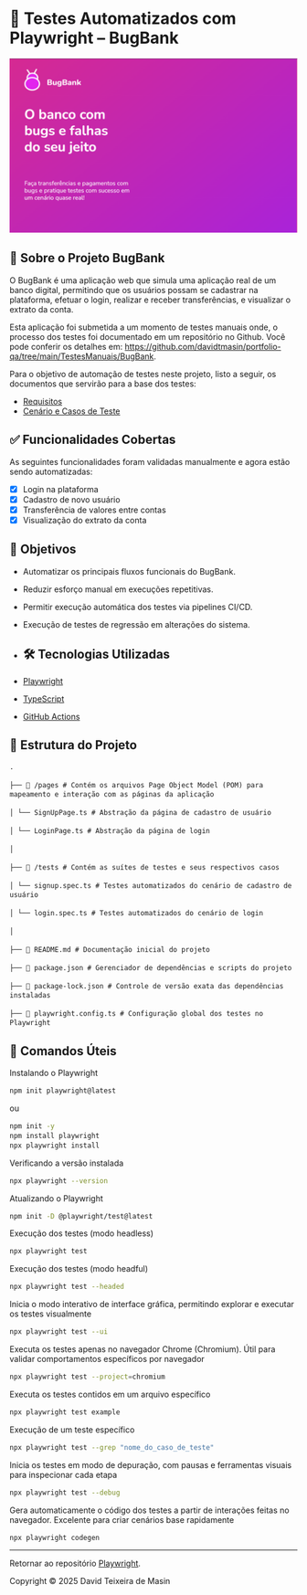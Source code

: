 # 🧪 Testes Automatizados com Playwright – BugBank

<img src="https://github.com/davidtmasin/portfolio-qa/blob/main/.medias/media-bugbank.png">

## 📌 Sobre o Projeto BugBank

O BugBank é uma aplicação web que simula uma aplicação real de um banco digital, permitindo que os usuários possam se cadastrar na plataforma, efetuar o login, realizar e receber transferências, e visualizar o extrato da conta.

Esta aplicação foi submetida a um momento de testes manuais onde, o processo dos testes foi documentado em um repositório no Github. Você pode conferir os detalhes em: https://github.com/davidtmasin/portfolio-qa/tree/main/TestesManuais/BugBank.

Para o objetivo de automação de testes neste projeto, listo a seguir, os documentos que servirão para a base dos testes:

- [Requisitos](https://github.com/davidtmasin/portfolio-qa/blob/main/TestesManuais/BugBank/1-Requisitos-do-Projeto.md)
- [Cenário e Casos de Teste](https://github.com/davidtmasin/portfolio-qa/blob/main/TestesManuais/BugBank/3-Cenarios-e-Casos-de-Teste.md)

## ✅ Funcionalidades Cobertas

As seguintes funcionalidades foram validadas manualmente e agora estão sendo automatizadas:

- [x] Login na plataforma
- [x] Cadastro de novo usuário
- [x] Transferência de valores entre contas
- [x] Visualização do extrato da conta

## 🎯 Objetivos

- Automatizar os principais fluxos funcionais do BugBank.
- Reduzir esforço manual em execuções repetitivas.
- Permitir execução automática dos testes via pipelines CI/CD.
- Execução de testes de regressão em alterações do sistema.

- ## 🛠 Tecnologias Utilizadas

- [Playwright](https://playwright.dev/)
- [TypeScript](https://www.typescriptlang.org/)
- [GitHub Actions](https://docs.github.com/pt/actions)

## 🧪 Estrutura do Projeto

```
.

├── 📁 /pages # Contém os arquivos Page Object Model (POM) para mapeamento e interação com as páginas da aplicação

│ └── SignUpPage.ts # Abstração da página de cadastro de usuário

│ └── LoginPage.ts # Abstração da página de login

│

├── 📁 /tests # Contém as suítes de testes e seus respectivos casos

│ └── signup.spec.ts # Testes automatizados do cenário de cadastro de usuário

│ └── login.spec.ts # Testes automatizados do cenário de login

│

├── 📄 README.md # Documentação inicial do projeto

├── 📄 package.json # Gerenciador de dependências e scripts do projeto

├── 📄 package-lock.json # Controle de versão exata das dependências instaladas

├── 📄 playwright.config.ts # Configuração global dos testes no Playwright

```

## 🚀 Comandos Úteis

Instalando o Playwright

```bash
npm init playwright@latest


```

ou

```bash
npm init -y
npm install playwright
npx playwright install


```

Verificando a versão instalada

```bash
npx playwright --version


```

Atualizando o Playwright

```bash
npm init -D @playwright/test@latest


```

Execução dos testes (modo headless)

```bash
npx playwright test


```

Execução dos testes (modo headful)

```bash
npx playwright test --headed


```

Inicia o modo interativo de interface gráfica, permitindo explorar e executar os testes visualmente

```bash
npx playwright test --ui


```

Executa os testes apenas no navegador Chrome (Chromium). Útil para validar comportamentos específicos por navegador

```bash
npx playwright test --project=chromium


```

Executa os testes contidos em um arquivo específico

```bash
npx playwright test example


```

Execução de um teste específico

```bash
npx playwright test --grep "nome_do_caso_de_teste"


```

Inicia os testes em modo de depuração, com pausas e ferramentas visuais para inspecionar cada etapa

```bash
npx playwright test --debug


```

Gera automaticamente o código dos testes a partir de interações feitas no navegador. Excelente para criar cenários base rapidamente

```bash
npx playwright codegen


```

---

Retornar ao repositório [Playwright](https://github.com/davidtmasin/playwright).

Copyright © 2025 David Teixeira de Masin
